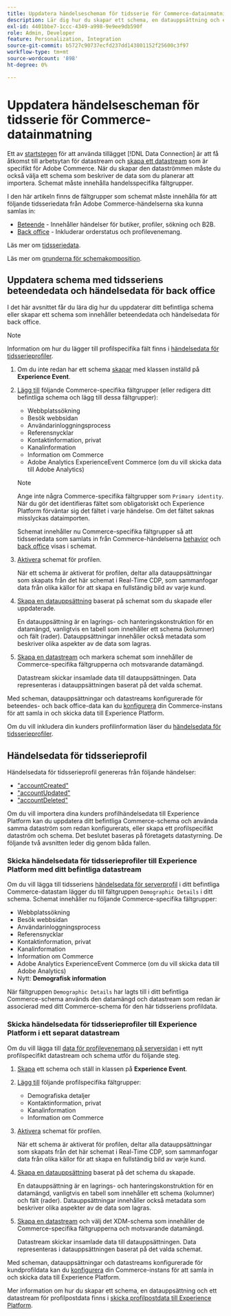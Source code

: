 ```yaml
---
title: Uppdatera händelsescheman för tidsserie för Commerce-datainmatning
description: Lär dig hur du skapar ett schema, en datauppsättning och en datastream för att samla in och skicka händelsedata från tidsserier för dataöverföring från Commerce.
exl-id: 4401bbe7-1ccc-4349-a998-9e9ee9db590f
role: Admin, Developer
feature: Personalization, Integration
source-git-commit: b5727c90737ecfd237dd143801152f25600c3f97
workflow-type: tm+mt
source-wordcount: '898'
ht-degree: 0%

---
```


# Uppdatera händelsescheman för tidsserie för Commerce-datainmatning

Ett av [startstegen](overview.md#onboarding-steps) för att använda tillägget [!DNL Data Connection] är att få åtkomst till arbetsytan för datastream och [skapa ett datastream](https://experienceleague.adobe.com/docs/experience-platform/datastreams/overview.html) som är specifikt för Adobe Commerce. När du skapar den dataströmmen måste du också välja ett schema som beskriver de data som du planerar att importera. Schemat måste innehålla handelsspecifika fältgrupper.

I den här artikeln finns de fältgrupper som schemat måste innehålla för att följande tidsseriedata från Adobe Commerce-händelserna ska kunna samlas in:

- [Beteende](events.md) - Innehåller händelser för butiker, profiler, sökning och B2B.
- [Back office](events-backoffice.md) - Inkluderar orderstatus och profilevenemang.

Läs mer om [tidsseriedata](data-ingestion.md).

Läs mer om [grunderna för schemakomposition](https://experienceleague.adobe.com/docs/experience-platform/xdm/schema/composition.html).

## Uppdatera schema med tidsseriens beteendedata och händelsedata för back office

I det här avsnittet får du lära dig hur du uppdaterar ditt befintliga schema eller skapar ett schema som innehåller beteendedata och händelsedata för back office.

>[!NOTE]
>
>Information om hur du lägger till profilspecifika fält finns i [händelsedata för tidsserieprofiler](#time-series-profile-event-data).

1. Om du inte redan har ett schema [skapar](https://experienceleague.adobe.com/docs/experience-platform/xdm/ui/resources/schemas.html#create) med klassen inställd på **Experience Event**.

1. [Lägg till](https://experienceleague.adobe.com/docs/experience-platform/xdm/ui/resources/schemas.html#add-field-groups) följande Commerce-specifika fältgrupper (eller redigera ditt befintliga schema och lägg till dessa fältgrupper):

   - Webbplatssökning
   - Besök webbsidan
   - Användarinloggningsprocess
   - Referensnycklar
   - Kontaktinformation, privat
   - Kanalinformation
   - Information om Commerce
   - Adobe Analytics ExperienceEvent Commerce (om du vill skicka data till Adobe Analytics)

   >[!NOTE]
   >
   > Ange inte några Commerce-specifika fältgrupper som `Primary identity`. När du gör det identifieras fältet som obligatoriskt och Experience Platform förväntar sig det fältet i varje händelse. Om det fältet saknas misslyckas dataimporten.

   Schemat innehåller nu Commerce-specifika fältgrupper så att tidsseriedata som samlats in från Commerce-händelserna [behavior](events.md) och [back office](events-backoffice.md) visas i schemat.

1. [Aktivera](https://experienceleague.adobe.com/docs/experience-platform/xdm/ui/resources/schemas.html#profile) schemat för profilen.

   När ett schema är aktiverat för profilen, deltar alla datauppsättningar som skapats från det här schemat i Real-Time CDP, som sammanfogar data från olika källor för att skapa en fullständig bild av varje kund.

1. [Skapa en datauppsättning](https://experienceleague.adobe.com/docs/platform-learn/implement-mobile-sdk/experience-cloud/platform.html#create-a-dataset) baserat på schemat som du skapade eller uppdaterade.

   En datauppsättning är en lagrings- och hanteringskonstruktion för en datamängd, vanligtvis en tabell som innehåller ett schema (kolumner) och fält (rader). Datauppsättningar innehåller också metadata som beskriver olika aspekter av de data som lagras.

1. [Skapa en datastream](https://experienceleague.adobe.com/docs/experience-platform/datastreams/overview.html) och markera schemat som innehåller de Commerce-specifika fältgrupperna och motsvarande datamängd.

   Datastream skickar insamlade data till datauppsättningen. Data representeras i datauppsättningen baserat på det valda schemat.

Med scheman, datauppsättningar och datastreams konfigurerade för beteendes- och back office-data kan du [konfigurera](connect-data.md#data-collection) din Commerce-instans för att samla in och skicka data till Experience Platform.

Om du vill inkludera din kunders profilinformation läser du [händelsedata för tidsserieprofiler](#time-series-profile-event-data).

## Händelsedata för tidsserieprofil

Händelsedata för tidsserieprofil genereras från följande händelser:

- [&quot;accountCreated&quot;](events-backoffice.md#accountcreated)
- [&quot;accountUpdated&quot;](events-backoffice.md#accountupdated)
- [&quot;accountDeleted&quot;](events-backoffice.md#accountdeleted)

Om du vill importera dina kunders profilhändelsedata till Experience Platform kan du uppdatera ditt befintliga Commerce-schema och använda samma dataström som redan konfigurerats, eller skapa ett profilspecifikt dataström och schema. Det beslutet baseras på företagets datastyrning. De följande två avsnitten leder dig genom båda fallen.

### Skicka händelsedata för tidsserieprofiler till Experience Platform med ditt befintliga datastream

Om du vill lägga till tidsseriens [händelsedata för serverprofil](events-backoffice.md#customer-profile-events-server-side) i ditt befintliga Commerce-datastam lägger du till fältgruppen `Demographic Details` i ditt schema. Schemat innehåller nu följande Commerce-specifika fältgrupper:

- Webbplatssökning
- Besök webbsidan
- Användarinloggningsprocess
- Referensnycklar
- Kontaktinformation, privat
- Kanalinformation
- Information om Commerce
- Adobe Analytics ExperienceEvent Commerce (om du vill skicka data till Adobe Analytics)
- Nytt: **Demografisk information**

När fältgruppen `Demographic Details` har lagts till i ditt befintliga Commerce-schema används den datamängd och datastream som redan är associerad med ditt Commerce-schema för den här tidsseriens profildata.

### Skicka händelsedata för tidsserieprofiler till Experience Platform i ett separat datastream

Om du vill lägga till [data för profilevenemang på serversidan](events-backoffice.md#customer-profile-events-server-side) i ett nytt profilspecifikt datastream och schema utför du följande steg.

1. [Skapa](https://experienceleague.adobe.com/docs/experience-platform/xdm/ui/resources/schemas.html#create) ett schema och ställ in klassen på **Experience Event**.

1. [Lägg till](https://experienceleague.adobe.com/docs/experience-platform/xdm/ui/resources/schemas.html#add-field-groups) följande profilspecifika fältgrupper:

   - Demografiska detaljer
   - Kontaktinformation, privat
   - Kanalinformation
   - Information om Commerce

1. [Aktivera](https://experienceleague.adobe.com/docs/experience-platform/xdm/ui/resources/schemas.html#profile) schemat för profilen.

   När ett schema är aktiverat för profilen, deltar alla datauppsättningar som skapats från det här schemat i Real-Time CDP, som sammanfogar data från olika källor för att skapa en fullständig bild av varje kund.

1. [Skapa en datauppsättning](https://experienceleague.adobe.com/docs/platform-learn/implement-mobile-sdk/experience-cloud/platform.html#create-a-dataset) baserat på det schema du skapade.

   En datauppsättning är en lagrings- och hanteringskonstruktion för en datamängd, vanligtvis en tabell som innehåller ett schema (kolumner) och fält (rader). Datauppsättningar innehåller också metadata som beskriver olika aspekter av de data som lagras.

1. [Skapa en datastream](https://experienceleague.adobe.com/docs/experience-platform/datastreams/overview.html) och välj det XDM-schema som innehåller de Commerce-specifika fältgrupperna och motsvarande datamängd.

   Datastream skickar insamlade data till datauppsättningen. Data representeras i datauppsättningen baserat på det valda schemat.

Med scheman, datauppsättningar och datastreams konfigurerade för kundprofildata kan du [konfigurera](connect-data.md#data-collection) din Commerce-instans för att samla in och skicka data till Experience Platform.

Mer information om hur du skapar ett schema, en datauppsättning och ett datastream för profilpostdata finns i [skicka profilpostdata till Experience Platform](profile-data.md).
